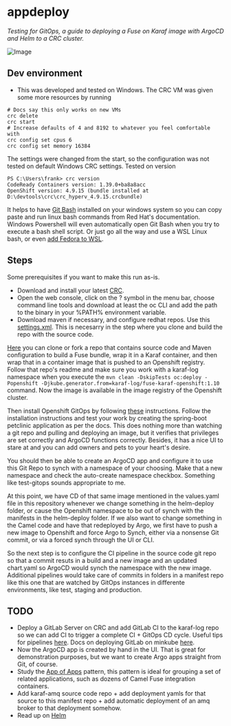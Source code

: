 # appdeploy

_Testing for GitOps, a guide to deploying a Fuse on Karaf image with ArgoCD and Helm to a CRC cluster._

![Image](https://miro.medium.com/max/700/1*9q37KuHZFWC7XOZRSQpJ6Q.png)

## Dev environment
- This was developed and tested on Windows. The CRC VM was given some more resources by running
```console
# Docs say this only works on new VMs
crc delete
crc start
# Increase defaults of 4 and 8192 to whatever you feel comfortable with
crc config set cpus 6 
crc config set memory 16384
```
The settings were changed from the start, so the configuration was not tested on default Windows CRC settings.
Tested on version
```console
PS C:\Users\frank> crc version
CodeReady Containers version: 1.39.0+ba8a8acc
OpenShift version: 4.9.15 (bundle installed at D:\devtools\crc\crc_hyperv_4.9.15.crcbundle)
```
It helps to have [Git Bash](https://git-scm.com/download/win) installed on your windows system so you can copy paste and run linux bash commands from Red Hat's documentation. Windows Powershell will even automatically open Git Bash when you try to execute a bash shell script.
Or just go all the way and use a WSL Linux bash, or even [add Fedora to WSL](https://dev.to/bowmanjd/install-fedora-on-windows-subsystem-for-linux-wsl-4b26).


## Steps
Some prerequisites if you want to make this run as-is. 
- Download and install your latest [CRC](https://console.redhat.com/openshift/create/local).
- Open the web console, click on the ? symbol in the menu bar, choose command line tools and download at least the oc CLI and add the path to the binary in your %PATH% environment variable.
- Download maven if necessary, and configure redhat repos. Use this [settings.xml](https://github.com/frankvanhof/fuse710-karaf-camel-log/blob/9c28dd157a1ee80a3af59437a22c9d71602841f1/configuration/settings.xml). This is necesarry in the step where you clone and build the repo with the source code.

[Here](https://github.com/frankvanhof/fuse710-karaf-camel-log) you can clone or fork a repo that contains source code and Maven configuration to build a Fuse bundle, wrap it in a Karaf container, and then wrap that in a container image that is pushed to an Openshift registry. Follow that repo's readme and make sure you work with a karaf-log namespace when you execute the `mvn clean -DskipTests oc:deploy -Popenshift -Djkube.generator.from=karaf-log/fuse-karaf-openshift:1.10` command. Now the image is available in the image registry of the Openshift cluster.

Then install Openshift GitOps by following [these](https://docs.openshift.com/container-platform/4.9/cicd/gitops/installing-openshift-gitops.html) instructions. Follow the installation instructions and test your work by creating the spring-boot petclinic application as per the docs. This does nothing more than watching a git repo and pulling and deploying an image, but it verifies that privileges are set correctly and ArgoCD functions correctly. Besides, it has a nice UI to stare at and you can add owners and pets to your heart's desire. 

You should then be able to create an ArgoCD app and configure it to use this Git Repo to synch with a namespace of your choosing. Make that a new namespace and check the auto-create namespace checkbox. Something like test-gitops sounds appropriate to me. 

At this point, we have CD of that same image mentioned in the values.yaml file in this repository whenever we change something in the helm-deploy folder, or cause the Openshift namespace to be out of synch with the manifests in the helm-deploy folder. If we also want to change something in the Camel code and have that redeployed by Argo, we first have to push a new image to Openshift and force Argo to Synch, either via a nonsense Git commit, or via a forced synch through the UI or CLI. 

So the next step is to configure the CI pipeline in the source code git repo so that a commit resuts in a build and a new image and an updated chart.yaml so ArgoCD would synch the namespace with the new image. Additional pipelines would take care of commits in folders in a manifest repo like this one that are watched by GitOps instances in differente environments, like test, staging and production.

## TODO
- Deploy a GitLab Server on CRC and add GitLab CI to the karaf-log repo so we can add CI to trigger a complete CI + GitOps CD cycle. Useful tips for pipelines [here](https://levelup.gitconnected.com/gitops-in-kubernetes-with-gitlab-ci-and-argocd-9e20b5d3b55b). Docs on deploying GitLab on minkube [here](https://docs.gitlab.com/charts/development/minikube/). 
- Now the ArgoCD app is created by hand in the UI. That is great for demonstration purposes, but we want to create Argo apps straight from Git, of course.
- Study the [App of Apps](https://argo-cd.readthedocs.io/en/stable/operator-manual/cluster-bootstrapping/) pattern, this pattern is ideal for grouping a set of related applications, such as dozens of Camel Fuse integration containers.
- Add karaf-amq source code repo + add deployment yamls for that source to this manifest repo + add automatic deployment of an amq broker to that deployment somehow.
- Read up on [Helm](https://helm.sh/docs)
